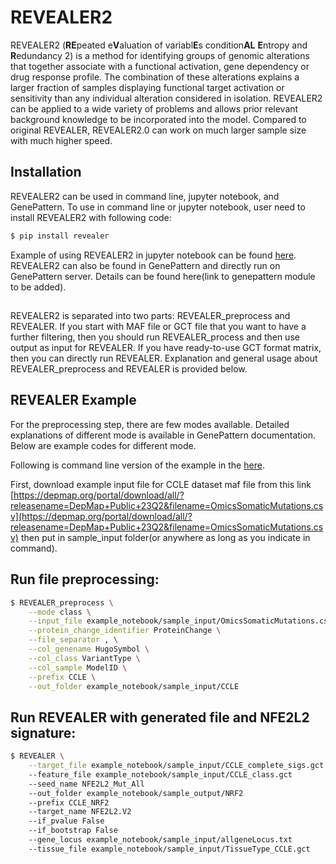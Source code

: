 # REVEALER2

REVEALER2 (**RE**peated e**V**aluation of variabl**E**s condition**AL** **E**ntropy and **R**edundancy 2) is a method for identifying groups of genomic alterations that together associate  with a functional activation, gene dependency or drug response profile. The combination of these alterations explains a larger fraction of samples displaying functional target activation or sensitivity than any individual alteration considered in isolation. REVEALER2 can be applied to a wide variety of problems and allows prior relevant background knowledge to be incorporated into the model. Compared to original REVEALER, REVEALER2.0 can work on much larger sample size with much higher speed.

## Installation

REVEALER2 can be used in command line, jupyter notebook, and GenePattern. To use in command line or jupyter notebook, user need to install REVEALER2 with following code:

```bash
$ pip install revealer
```

Example of using REVEALER2 in jupyter notebook can be found [here](example_notebook/REVEALER_Example.ipynb). REVEALER2 can also be found in GenePattern and directly run on GenePattern server. Details can be found here(link to genepattern module to be added).

##

REVEALER2 is separated into two parts: REVEALER_preprocess and REVEALER. If you start with MAF file or GCT file that you want to have a further filtering, then you should run REVEALER_process and then use output as input for REVEALER. If you have ready-to-use GCT format matrix, then you can directly run REVEALER. Explanation and general usage about REVEALER_preprocess and REVEALER is provided below.

## REVEALER Example

For the preprocessing step, there are few modes available. Detailed explanations of different mode is available in GenePattern documentation. Below are example codes for different mode. 

Following is command line version of the example in the [here](example_notebook/REVEALER_Example.ipynb).

First, download example input file for CCLE dataset maf file from this link [https://depmap.org/portal/download/all/?releasename=DepMap+Public+23Q2&filename=OmicsSomaticMutations.csv](https://depmap.org/portal/download/all/?releasename=DepMap+Public+23Q2&filename=OmicsSomaticMutations.csv) then put in sample_input folder(or anywhere as long as you indicate in command).

## Run file preprocessing:

```bash
$ REVEALER_preprocess \
	--mode class \
	--input_file example_notebook/sample_input/OmicsSomaticMutations.csv \
	--protein_change_identifier ProteinChange \
	--file_separator , \
	--col_genename HugoSymbol \
	--col_class VariantType \
	--col_sample ModelID \
	--prefix CCLE \
	--out_folder example_notebook/sample_input/CCLE
```

## Run REVEALER with generated file and NFE2L2 signature:

```bash
$ REVEALER \
	--target_file example_notebook/sample_input/CCLE_complete_sigs.gct
	--feature_file example_notebook/sample_input/CCLE_class.gct
	--seed_name NFE2L2_Mut_All
	--out_folder example_notebook/sample_output/NRF2
	--prefix CCLE_NRF2
	--target_name NFE2L2.V2
	--if_pvalue False
	--if_bootstrap False
	--gene_locus example_notebook/sample_input/allgeneLocus.txt
	--tissue_file example_notebook/sample_input/TissueType_CCLE.gct
```
